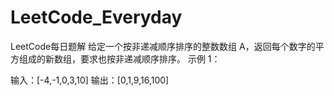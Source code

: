 # LeetCode_Everyday
LeetCode每日题解
给定一个按非递减顺序排序的整数数组 A，返回每个数字的平方组成的新数组，要求也按非递减顺序排序。
示例 1：

输入：[-4,-1,0,3,10]
输出：[0,1,9,16,100]